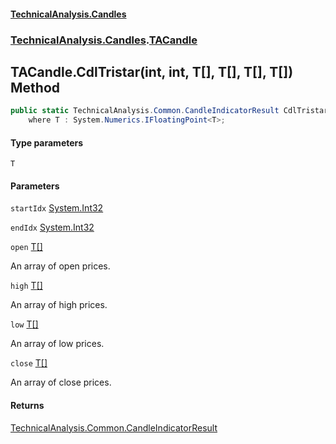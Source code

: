 #### [TechnicalAnalysis.Candles](TechnicalAnalysis.Candles.md 'TechnicalAnalysis.Candles')
### [TechnicalAnalysis.Candles](TechnicalAnalysis.Candles.md#TechnicalAnalysis.Candles 'TechnicalAnalysis.Candles').[TACandle](TACandle.md 'TechnicalAnalysis.Candles.TACandle')

## TACandle.CdlTristar<T>(int, int, T[], T[], T[], T[]) Method

```csharp
public static TechnicalAnalysis.Common.CandleIndicatorResult CdlTristar<T>(int startIdx, int endIdx, T[] open, T[] high, T[] low, T[] close)
    where T : System.Numerics.IFloatingPoint<T>;
```
#### Type parameters

<a name='TechnicalAnalysis.Candles.TACandle.CdlTristar_T_(int,int,T[],T[],T[],T[]).T'></a>

`T`
#### Parameters

<a name='TechnicalAnalysis.Candles.TACandle.CdlTristar_T_(int,int,T[],T[],T[],T[]).startIdx'></a>

`startIdx` [System.Int32](https://docs.microsoft.com/en-us/dotnet/api/System.Int32 'System.Int32')

<a name='TechnicalAnalysis.Candles.TACandle.CdlTristar_T_(int,int,T[],T[],T[],T[]).endIdx'></a>

`endIdx` [System.Int32](https://docs.microsoft.com/en-us/dotnet/api/System.Int32 'System.Int32')

<a name='TechnicalAnalysis.Candles.TACandle.CdlTristar_T_(int,int,T[],T[],T[],T[]).open'></a>

`open` [T](TACandle.CdlTristar_T_(int,int,T[],T[],T[],T[]).md#TechnicalAnalysis.Candles.TACandle.CdlTristar_T_(int,int,T[],T[],T[],T[]).T 'TechnicalAnalysis.Candles.TACandle.CdlTristar<T>(int, int, T[], T[], T[], T[]).T')[[]](https://docs.microsoft.com/en-us/dotnet/api/System.Array 'System.Array')

An array of open prices.

<a name='TechnicalAnalysis.Candles.TACandle.CdlTristar_T_(int,int,T[],T[],T[],T[]).high'></a>

`high` [T](TACandle.CdlTristar_T_(int,int,T[],T[],T[],T[]).md#TechnicalAnalysis.Candles.TACandle.CdlTristar_T_(int,int,T[],T[],T[],T[]).T 'TechnicalAnalysis.Candles.TACandle.CdlTristar<T>(int, int, T[], T[], T[], T[]).T')[[]](https://docs.microsoft.com/en-us/dotnet/api/System.Array 'System.Array')

An array of high prices.

<a name='TechnicalAnalysis.Candles.TACandle.CdlTristar_T_(int,int,T[],T[],T[],T[]).low'></a>

`low` [T](TACandle.CdlTristar_T_(int,int,T[],T[],T[],T[]).md#TechnicalAnalysis.Candles.TACandle.CdlTristar_T_(int,int,T[],T[],T[],T[]).T 'TechnicalAnalysis.Candles.TACandle.CdlTristar<T>(int, int, T[], T[], T[], T[]).T')[[]](https://docs.microsoft.com/en-us/dotnet/api/System.Array 'System.Array')

An array of low prices.

<a name='TechnicalAnalysis.Candles.TACandle.CdlTristar_T_(int,int,T[],T[],T[],T[]).close'></a>

`close` [T](TACandle.CdlTristar_T_(int,int,T[],T[],T[],T[]).md#TechnicalAnalysis.Candles.TACandle.CdlTristar_T_(int,int,T[],T[],T[],T[]).T 'TechnicalAnalysis.Candles.TACandle.CdlTristar<T>(int, int, T[], T[], T[], T[]).T')[[]](https://docs.microsoft.com/en-us/dotnet/api/System.Array 'System.Array')

An array of close prices.

#### Returns
[TechnicalAnalysis.Common.CandleIndicatorResult](https://docs.microsoft.com/en-us/dotnet/api/TechnicalAnalysis.Common.CandleIndicatorResult 'TechnicalAnalysis.Common.CandleIndicatorResult')